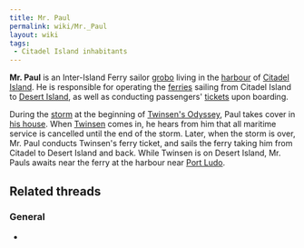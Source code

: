 ```yaml
---
title: Mr. Paul
permalink: wiki/Mr._Paul
layout: wiki
tags:
 - Citadel Island inhabitants
---
```


**Mr. Paul** is an Inter-Island Ferry sailor [grobo](grobo "wikilink")
living in the [harbour](Citadel_Island_harbour "wikilink") of [Citadel
Island](Citadel_Island "wikilink"). He is responsible for operating the
[ferries](ferry "wikilink") sailing from Citadel Island to [Desert
Island](Desert_Island "wikilink"), as well as conducting passengers'
[tickets](ferry_ticket "wikilink") upon boarding.

During the [storm](storm "wikilink") at the beginning of [Twinsen's
Odyssey](Twinsen's_Odyssey "wikilink"), Paul takes cover in [his
house](Mr._Paul's_house "wikilink"). When [Twinsen](Twinsen "wikilink")
comes in, he hears from him that all maritime service is cancelled until
the end of the storm. Later, when the storm is over, Mr. Paul conducts
Twinsen's ferry ticket, and sails the ferry taking him from Citadel to
Desert Island and back. While Twinsen is on Desert Island, Mr. Pauls
awaits near the ferry at the harbour near [Port
Ludo](Port_Ludo "wikilink").

## Related threads

### General

- 
